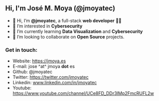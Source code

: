 ## Hi, I'm José M. Moya (@jmoyatec) ##


- 👋 Hi, I’m **@jmoyatec**, a full-stack **web developer** :man_technologist:
- 👀 I’m interested in **Cybersecurity**
- 🌱 I’m currently learning **Data Visualization** and **Cybersecurity**
- 💞️ I’m looking to collaborate on **Open Source** projects.

### Get in touch: ###
- Website: https://jmoya.es
- E-mail: jose ^at^ jmoya __dot__ es
- Github: @jmoyatec
- Twitter: https://twitter.com/jmoyatec
- Linkedin: www.linkedin.com/in/jmoyatec
- Youtube: https://www.youtube.com/channel/UCe8FD_DDr3IMp2FmcRUFL2w

